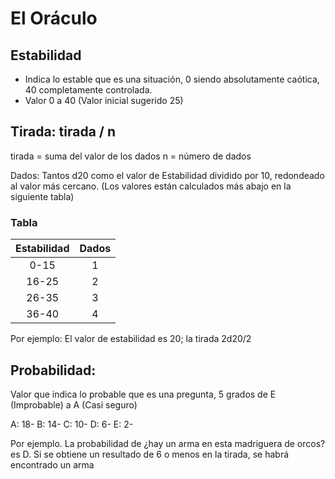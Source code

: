 # El Oráculo

## Estabilidad

* Indica lo estable que es una situación, 0 siendo absolutamente caótica, 40 completamente controlada.
* Valor 0 a 40 (Valor inicial sugerido 25)

## Tirada: tirada / n

tirada = suma del valor de los dados
n = número de dados

Dados: Tantos d20 como el valor de Estabilidad dividido por 10, redondeado al valor más cercano. 
(Los valores están calculados más abajo en la siguiente tabla) 

### Tabla

| Estabilidad   | Dados   |
|:-------------:|:-------:|
| 0-15		      |    1    |
| 16-25         |    2    |
| 26-35         |    3    |
| 36-40	        |    4    |

Por ejemplo: El valor de estabilidad es 20; la tirada 2d20/2

## Probabilidad: 

Valor que indica lo probable que es una pregunta, 5 grados de E (Improbable) a A (Casi seguro)

A: 18-
B: 14- 
C: 10-
D: 6-
E: 2-

Por ejemplo. La probabilidad de ¿hay un arma en esta madriguera de orcos? es D. Si se obtiene un resultado de 6 o menos en la tirada, se habrá encontrado un arma
	
